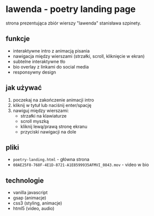# lawenda - poetry landing page

strona prezentująca zbiór wierszy "lawenda" stanisława szpinety.

## funkcje

- interaktywne intro z animacją pisania
- nawigacja między wierszami (strzałki, scroll, kliknięcie w ekran)
- subtelne interaktywne tło
- bio overlay z linkami do social media
- responsywny design

## jak używać

1. poczekaj na zakończenie animacji intro
2. kliknij w tytuł lub naciśnij enter/spację
3. nawiguj między wierszami:
   - strzałki na klawiaturze
   - scroll myszką
   - kliknij lewą/prawą stronę ekranu
   - przyciski nawigacji na dole

## pliki

- `poetry-landing.html` - główna strona
- `08AE25F8-768F-4E1D-8721-A1E8599935AFMVI_0843.mov` - video w bio

## technologie

- vanilla javascript
- gsap (animacje)
- css3 (styling, animacje)
- html5 (video, audio)
